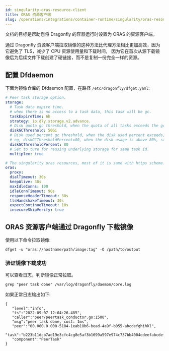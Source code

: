```yaml
---
id: singularity-oras-resource-client
title: ORAS 资源客户端
slug: /operations/integrations/container-runtime/singularity/oras-resource-client/
---
```


文档的目标是帮助您将 Dragonfly 的容器运行时设置为 ORAS 的资源客户端。

通过 Dragonfly 资源客户端拉取镜像的这种方法比代理方法相比更加高效，因为它避免了 TLS，减少了 CPU 资源使用量和下载时间，
因为它在首次从源下载镜像后为后续文件下载创建了硬链接，而不是复制一份完全一样的资源。

## 配置 Dfdaemon

下面为镜像仓库的 Dfdaemon 配置，在路径 `/etc/dragonfly/dfget.yaml`:

```yaml
# Peer task storage option.
storage:
  # Task data expire time.
  # when there is no access to a task data, this task will be gc.
  taskExpireTime: 6h
  strategy: io.d7y.storage.v2.advance.
  # Disk quota gc threshold, when the quota of all tasks exceeds the gc threshold, the oldest tasks will be reclaimed.
  diskGCThreshold: 50Gi
  # Disk used percent gc threshold, when the disk used percent exceeds, the oldest tasks will be reclaimed.
  # eg, diskGCThresholdPercent=80, when the disk usage is above 80%, start to gc the oldest tasks.
  diskGCThresholdPercent: 80
  # Set to ture for reusing underlying storage for same task id.
  multiplex: true

# The singularity oras resources, most of it is same with https scheme.
oras:
  proxy:
  dialTimeout: 30s
  keepAlive: 30s
  maxIdleConns: 100
  idleConnTimeout: 90s
  responseHeaderTimeout: 30s
  tlsHandshakeTimeout: 30s
  expectContinueTimeout: 10s
  insecureSkipVerify: true
```

## ORAS 资源客户端通过 Dragonfly 下载镜像

使用以下命令拉取镜像:

```shell
dfget -u "oras://hostname/path/image:tag" -O /path/to/output
```

### 验证镜像下载成功

可以查看日志，判断镜像正常拉取。

```shell
grep "peer task done" /var/log/dragonfly/daemon/core.log
```

如果正常日志输出如下:

```shell
{
   "level":"info",
   "ts":"2022-09-07 12:04:26.485",
   "caller":"peer/peertask_conductor.go:1500",
   "msg":"peer task done, cost: 1ms",
   "peer":"00.000.0.000-5184-1eab18b6-bead-4a9f-b055-abcdefghihkl",
   "task":"b223b11dcb7ad19e3cfc4cg8e5af3b1699a597e974c737bb4004edeefabcdefgh",
   "component":"PeerTask"
}
```

